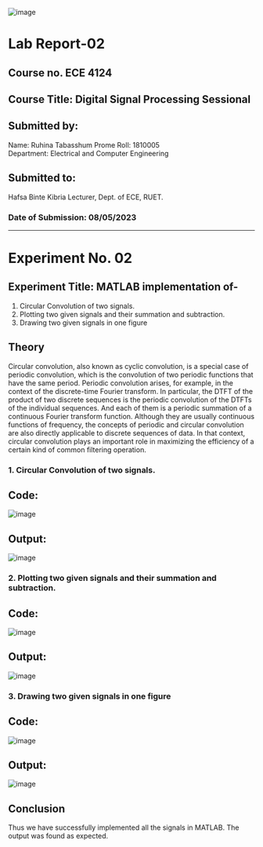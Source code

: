 ![image](https://github.com/ruhina21/ECE_4124/assets/108121106/8f5b9c2f-9087-4f4b-8b50-7e0f9b328a2f)


# Lab Report-02

## Course no. ECE 4124
## Course Title:  Digital Signal Processing Sessional




## Submitted by:
Name: Ruhina Tabasshum Prome
Roll: 1810005                                               
Department: Electrical and Computer Engineering


## Submitted to:
Hafsa Binte Kibria
Lecturer,
Dept. of ECE, RUET.



### Date of Submission: 08/05/2023

---------------------------------------------------------------------------------------------------------------------------------------------------



# Experiment No. 02
## Experiment Title: MATLAB implementation of-

1.	Circular Convolution of two signals.
2.	Plotting two given signals and their summation and subtraction.
3.	Drawing two given signals in one figure


## Theory
Circular convolution, also known as cyclic convolution, is a special case of periodic convolution, which is the convolution of two periodic functions that have the same period. Periodic convolution arises, for example, in the context of the discrete-time Fourier transform. In particular, the DTFT of the product of two discrete sequences is the periodic convolution of the DTFTs of the individual sequences. And each of them is a periodic summation of a continuous Fourier transform function. Although they are usually continuous functions of frequency, the concepts of periodic and circular convolution are also directly applicable to discrete sequences of data. In that context, circular convolution plays an important role in maximizing the efficiency of a certain kind of common filtering operation.



### 1.	Circular Convolution of two signals.
## Code:
![image](https://github.com/ruhina21/ECE_4124/assets/108121106/2cb8b20e-6efd-4279-ba2b-6eb2377eb401)


## Output:
![image](https://github.com/ruhina21/ECE_4124/assets/108121106/8b75af9b-0045-401c-822e-d95c2f77ed81)


### 2.	Plotting two given signals and their summation and subtraction.

## Code:
![image](https://github.com/ruhina21/ECE_4124/assets/108121106/6dbe3c30-59af-442c-abc9-320c7902486e)


## Output:
![image](https://github.com/ruhina21/ECE_4124/assets/108121106/76d50239-73c7-484e-a9ee-a317dd47c09c)



### 3.	Drawing two given signals in one figure

## Code:
![image](https://github.com/ruhina21/ECE_4124/assets/108121106/0898a3eb-1eb6-4709-ac1e-199c642b6ce0)


## Output:
![image](https://github.com/ruhina21/ECE_4124/assets/108121106/90bef065-bdd3-4b38-b2f9-d1f91c2989d1)



## Conclusion
Thus we have successfully implemented all the signals in MATLAB. The output was found as expected.
